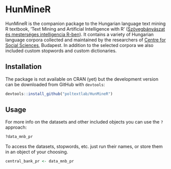 
# HunMineR

HunMineR is the companion package to the Hungarian language text mining
R textbook, ‘Text Mining and Artificial Intelligence with R’
([Szövegbányászat és mesterséges intelligencia
R-ben](https://tankonyv.poltextlab.com/)). It contains a variety of
Hungarian language corpora collected and maintained by the researchers
of [Centre for Social Sciences](https://tk.hu/en), Budapest. In addition
to the selected corpora we also included custom stopwords and custom
dictionaries.

## Installation

The package is not available on CRAN (yet) but the development version
can be downloaded from GitHub with `devtools`:

``` r
devtools::install_github("poltextlab/HunMineR")
```

## Usage

For more info on the datasets and other included objects you can use the
`?` approach:

``` r
?data_mnb_pr
```

To access the datasets, stopwords, etc. just run their names, or store
them in an object of your choosing.

``` r
central_bank_pr <- data_mnb_pr
```
